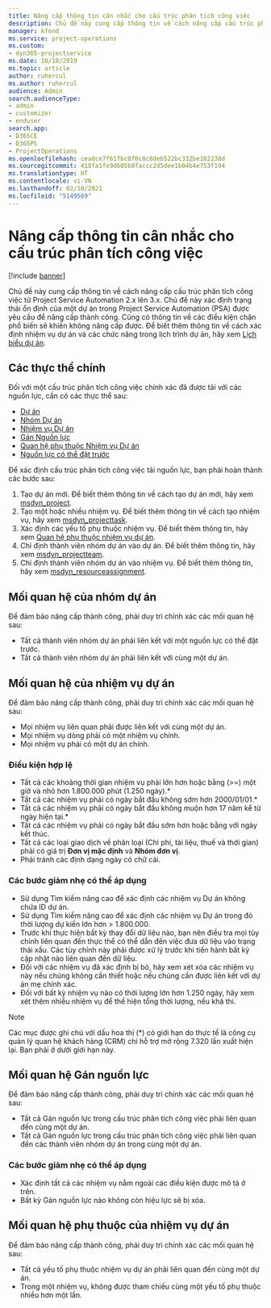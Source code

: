 ```yaml
---
title: Nâng cấp thông tin cân nhắc cho cấu trúc phân tích công việc
description: Chủ đề này cung cấp thông tin về cách nâng cấp cấu trúc phân tích công việc từ Project Service Automation 2.x lên 3.x.
manager: kfend
ms.service: project-operations
ms.custom:
- dyn365-projectservice
ms.date: 10/18/2019
ms.topic: article
author: ruhercul
ms.author: ruhercul
audience: Admin
search.audienceType:
- admin
- customizer
- enduser
search.app:
- D365CE
- D365PS
- ProjectOperations
ms.openlocfilehash: cea8ce7f61fbc0f0c8c8deb522bc332be102238d
ms.sourcegitcommit: 418fa1fe9d605b8faccc2d5dee1b04b4e753f194
ms.translationtype: HT
ms.contentlocale: vi-VN
ms.lasthandoff: 02/10/2021
ms.locfileid: "5149569"
---
```

# <a name="upgrade-considerations-for-the-work-breakdown-structure"></a>Nâng cấp thông tin cân nhắc cho cấu trúc phân tích công việc

[!include [banner](../includes/psa-now-project-operations.md)]

Chủ đề này cung cấp thông tin về cách nâng cấp cấu trúc phân tích công việc từ Project Service Automation 2.x lên 3.x. Chủ đề này xác định trạng thái ổn định của một dự án trong Project Service Automation (PSA) được yêu cầu để nâng cấp thành công. Cũng có thông tin về các điều kiện chặn phổ biến sẽ khiến không nâng cấp được. Để biết thêm thông tin về cách xác định nhiệm vụ dự án và các chức năng trong lịch trình dự án, hãy xem [Lịch biểu dự án](project-creating.md).

## <a name="key-entities"></a>Các thực thể chính
Đối với một cấu trúc phân tích công việc chính xác đã được tải với các nguồn lực, cần có các thực thể sau:

- [Dự án](https://docs.microsoft.com/dynamics365/customerengagement/on-premises/developer/entities/msdyn_project)
- [Nhóm Dự án](https://docs.microsoft.com/dynamics365/customerengagement/on-premises/developer/entities/msdyn_projectteam)
- [Nhiệm vụ Dự án](https://docs.microsoft.com/dynamics365/customerengagement/on-premises/developer/entities/msdyn_projecttask)
- [Gán Nguồn lực](https://docs.microsoft.com/dynamics365/customerengagement/on-premises/developer/entities/msdyn_resourceassignment)
- [Quan hệ phụ thuộc Nhiệm vụ Dự án](https://docs.microsoft.com/dynamics365/customerengagement/on-premises/developer/entities/msdyn_projecttaskdependency)
- [Nguồn lực có thể đặt trước](https://docs.microsoft.com/dynamics365/customerengagement/on-premises/developer/entities/bookableresource)

Để xác định cấu trúc phân tích công việc tải nguồn lực, bạn phải hoàn thành các bước sau:

1. Tạo dự án mới. Để biết thêm thông tin về cách tạo dự án mới, hãy xem [msdyn_project](https://docs.microsoft.com/dynamics365/customerengagement/on-premises/developer/entities/msdyn_project).
2. Tạo một hoặc nhiều nhiệm vụ. Để biết thêm thông tin về cách tạo nhiệm vụ, hãy xem [msdyn_projecttask](https://docs.microsoft.com/dynamics365/customerengagement/on-premises/developer/entities/msdyn_projecttask).
3. Xác định các yếu tố phụ thuộc nhiệm vụ. Để biết thêm thông tin, hãy xem [Quan hệ phụ thuộc nhiệm vụ dự án](https://docs.microsoft.com/dynamics365/customerengagement/on-premises/developer/entities/msdyn_projecttaskdependency).
4. Chỉ định thành viên nhóm dự án vào dự án. Để biết thêm thông tin, hãy xem [msdyn_projectteam](https://docs.microsoft.com/dynamics365/customerengagement/on-premises/developer/entities/msdyn_projectteam).
5. Chỉ định thành viên nhóm dự án vào nhiệm vụ. Để biết thêm thông tin, hãy xem [msdyn_resourceassignment](https://docs.microsoft.com/dynamics365/customerengagement/on-premises/developer/entities/msdyn_resourceassignment).

## <a name="project-team-relationships"></a>Mối quan hệ của nhóm dự án

Để đảm bảo nâng cấp thành công, phải duy trì chính xác các mối quan hệ sau:
- Tất cả thành viên nhóm dự án phải liên kết với một nguồn lực có thể đặt trước.
- Tất cả thành viên nhóm dự án phải liên kết với cùng một dự án. 

## <a name="project-task-relationships"></a>Mối quan hệ của nhiệm vụ dự án
Để đảm bảo nâng cấp thành công, phải duy trì chính xác các mối quan hệ sau:

- Mọi nhiệm vụ liên quan phải được liên kết với cùng một dự án.
- Mọi nhiệm vụ dòng phải có một nhiệm vụ chính.
- Mọi nhiệm vụ phải có một dự án chính.

### <a name="valid-conditions"></a>Điều kiện hợp lệ

- Tất cả các khoảng thời gian nhiệm vụ phải lớn hơn hoặc bằng (>=) một giờ và nhỏ hơn 1.800.000 phút (1.250 ngày).*
- Tất cả các nhiệm vụ phải có ngày bắt đầu không sớm hơn 2000/01/01.*
- Tất cả các nhiệm vụ phải có ngày bắt đầu không muộn hơn 17 năm kể từ ngày hiện tại.*
- Tất cả các nhiệm vụ phải có ngày bắt đầu sớm hơn hoặc bằng với ngày kết thúc.
- Tất cả các loại giao dịch về phân loại (Chi phí, tài liệu, thuế và thời gian) phải có giá trị **Đơn vị mặc định** và **Nhóm đơn vị**.
- Phải tránh các định dạng ngày có chữ cái.

### <a name="potential-mitigation-steps"></a>Các bước giảm nhẹ có thể áp dụng
- Sử dụng Tìm kiếm nâng cao để xác định các nhiệm vụ Dự án không chứa ID dự án.
- Sử dụng Tìm kiếm nâng cao để xác định các nhiệm vụ Dự án trong đó thời lượng dự kiến lớn hơn > 1.800.000.
- Trước khi thực hiện bất kỳ thay đổi dữ liệu nào, bạn nên điều tra mọi tùy chỉnh liên quan đến thực thể có thể dẫn đến việc đưa dữ liệu vào trạng thái xấu. Các tùy chỉnh này phải được xử lý trước khi tiến hành bất kỳ cập nhật nào liên quan đến dữ liệu.
- Đối với các nhiệm vụ đã xác định bị bỏ, hãy xem xét xóa các nhiệm vụ này nếu chúng không cần thiết hoặc nếu chúng cần được liên kết với dự án mẹ chính xác.
- Đối với bất kỳ nhiệm vụ nào có thời lượng lớn hơn 1.250 ngày, hãy xem xét thêm nhiều nhiệm vụ để thể hiện tổng thời lượng, nếu khả thi.

> [!NOTE]
> Các mục được ghi chú với dấu hoa thị (\*) có giới hạn do thực tế là công cụ quản lý quan hệ khách hàng (CRM) chỉ hỗ trợ mở rộng 7.320 lần xuất hiện lại. Bạn phải ở dưới giới hạn này.

## <a name="resource-assignment-relationships"></a>Mối quan hệ Gán nguồn lực
Để đảm bảo nâng cấp thành công, phải duy trì chính xác các mối quan hệ sau:

- Tất cả Gán nguồn lực trong cấu trúc phân tích công việc phải liên quan đến cùng một dự án.
- Tất cả Gán nguồn lực trong cấu trúc phân tích công việc phải liên quan đến các thành viên nhóm dự án trong cùng một dự án.

### <a name="potential-mitigation-steps"></a>Các bước giảm nhẹ có thể áp dụng
- Xác định tất cả các nhiệm vụ nằm ngoài các điều kiện được mô tả ở trên.  
- Bất kỳ Gán nguồn lực nào không còn hiệu lực sẽ bị xóa.

## <a name="project-task-dependency-relationships"></a>Mối quan hệ phụ thuộc của nhiệm vụ dự án
Để đảm bảo nâng cấp thành công, phải duy trì chính xác các mối quan hệ sau:

- Tất cả yếu tố phụ thuộc nhiệm vụ dự án phải liên quan đến cùng một dự án.
- Trong một nhiệm vụ, không được tham chiếu cùng một yếu tố phụ thuộc nhiều hơn một lần.
